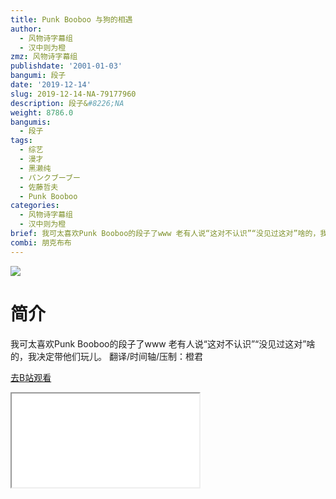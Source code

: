 ```yaml
---
title: Punk Booboo 与狗的相遇
author:
  - 风物诗字幕组
  - 汉中则为橙
zmz: 风物诗字幕组
publishdate: '2001-01-03'
bangumi: 段子
date: '2019-12-14'
slug: 2019-12-14-NA-79177960
description: 段子&#8226;NA
weight: 8786.0
bangumis:
  - 段子
tags:
  - 综艺
  - 漫才
  - 黑濑纯
  - パンクブーブー
  - 佐藤哲夫
  - Punk Booboo
categories:
  - 风物诗字幕组
  - 汉中则为橙
brief: 我可太喜欢Punk Booboo的段子了www 老有人说“这对不认识”“没见过这对”啥的，我决定带他们玩儿。 翻译/时间轴/压制：橙君
combi: 朋克布布
---
```

![](https://raw.githubusercontent.com/tcgriffith/owaraisite/master/static/tmpimg/fd409f36d56d38da771564ed0bf9f62bbcbc8bc4.jpg.480.jpg)
# 简介  
我可太喜欢Punk Booboo的段子了www
老有人说“这对不认识”“没见过这对”啥的，我决定带他们玩儿。
翻译/时间轴/压制：橙君  

[去B站观看](https://www.bilibili.com/video/av79177960/)
<div class ="resp-container"><iframe class="testiframe" src="//player.bilibili.com/player.html?aid=79177960"", scrolling="no", allowfullscreen="true" > </iframe></div> 
